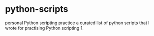 # python-scripts
personal Python scripting practice
a curated list of python scripts that I wrote for practising Python scripting
1. 
